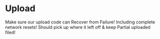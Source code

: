 # Upload
Make sure our upload code can Recover from Failure! Including complete network resets! Should pick up where it left off &amp; keep Partial uploaded filed!
